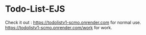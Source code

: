 # Todo-List-EJS

Check it out :
                https://todolistv1-scmo.onrender.com for normal use.
                https://todolistv1-scmo.onrender.com/work for work.
